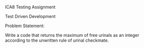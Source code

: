ICA8 Testing Assignment

Test Driven Development

Problem Statement:

Write a code that returns the maximum of free urinals as an integer according to the unwritten rule of urinal checkmate.


